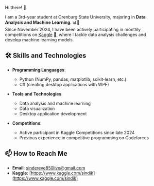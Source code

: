 Hi there! 👋

I am a 3rd-year student at Orenburg State University, majoring in **Data Analysis and Machine Learning**. 📊🤖  
Since November 2024, I have been actively participating in monthly competitions on [Kaggle](https://www.kaggle.com/sindik) 🚀, where I tackle data analysis challenges and develop machine learning models.

## 🛠️ Skills and Technologies

- **Programming Languages**:
  - Python (NumPy, pandas, matplotlib, scikit-learn, etc.)
  - C# (creating desktop applications with WPF)

- **Tools and Technologies**:
  - Data analysis and machine learning
  - Data visualization
  - Desktop application development

- **Competitions**:
  - Active participant in Kaggle Competitions since late 2024
  - Previous experience in competitive programming on Codeforces

## 📫 How to Reach Me
- **Email**: [sindereve850live@gmail.com](mailto:sindereve850live@gmail.com)  
- **Kaggle**: [https://www.kaggle.com/sindik](https://www.kaggle.com/sindik)
